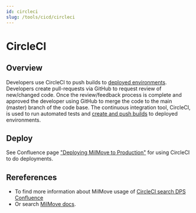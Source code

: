 ```yaml
---
id: circleci
slug: /tools/cicd/circleci
---
```


# CircleCI

## Overview
Developers use CircleCI to push builds to [deployed environments](https://dp3.atlassian.net/wiki/spaces/MT/pages/1467252884/Deployment). 
Developers create pull-requests via GitHub to request review of new/changed code. Once the review/feedback process is complete and approved
the developer using GitHub to merge the code to the main (master) branch of the code base.
The continuous integration tool, CircleCI, is used to run automated tests 
and [create and push builds](https://dp3.atlassian.net/wiki/spaces/MT/pages/1402306561/0051+-+Circle+CI+creating+build+artifacts) to deployed environments.

## Deploy
See Confluence page ["Deploying MilMove to Production"](https://dp3.atlassian.net/wiki/spaces/MT/pages/1383530526/Deploying+MilMove+to+Production) for using CircleCI to do deployments.

## Rereferences
* To find more information about MilMove usage of [CircleCI search DPS Confluence](https://dp3.atlassian.net/wiki/search?text=circleci%20circle%20ci)
* Or search [MilMove docs](https://transcom.github.io/mymove-docs/).